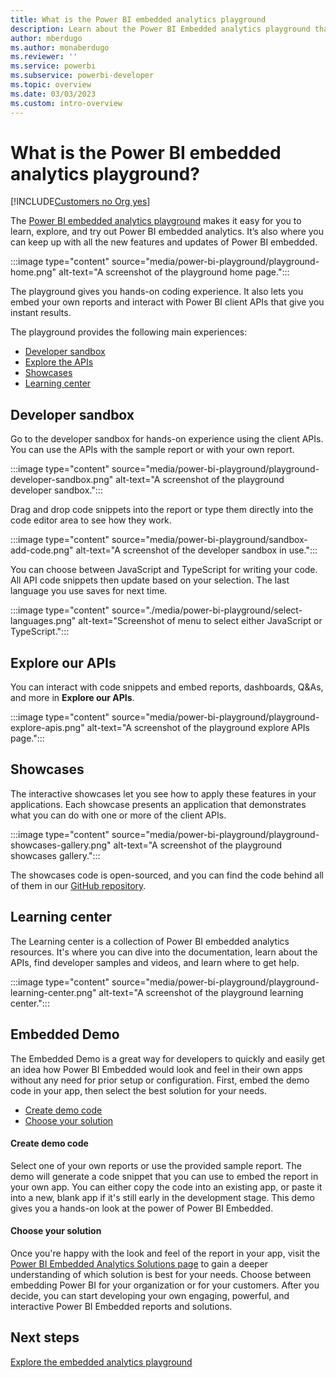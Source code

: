 ```yaml
---
title: What is the Power BI embedded analytics playground
description: Learn about the Power BI Embedded analytics playground that lets you learn, explore, and try out Power BI embedded analytics.
author: mberdugo
ms.author: monaberdugo
ms.reviewer: ''
ms.service: powerbi
ms.subservice: powerbi-developer
ms.topic: overview
ms.date: 03/03/2023
ms.custom: intro-overview
---
```


# What is the Power BI embedded analytics playground?

[!INCLUDE[Customers no Org yes](../../includes/applies-embedded-app-no-user-yes.md)]

The [Power BI embedded analytics playground](https://go.microsoft.com/fwlink/?linkid=848279) makes it easy for you to learn, explore, and try out Power BI embedded analytics. It’s also where you can keep up with all the new features and updates of Power BI embedded.

:::image type="content" source="media/power-bi-playground/playground-home.png" alt-text="A screenshot of the playground home page.":::

The playground gives you hands-on coding experience. It also lets you embed your own reports and interact with Power BI client APIs that give you instant results.

The playground provides the following main experiences:

* [Developer sandbox](#developer-sandbox)
* [Explore the APIs](#explore-our-apis)
* [Showcases](#showcases)
* [Learning center](#learning-center)

## Developer sandbox

Go to the developer sandbox for hands-on experience using the client APIs. You can use the APIs with the sample report or with your own report.

:::image type="content" source="media/power-bi-playground/playground-developer-sandbox.png" alt-text="A screenshot of the playground developer sandbox.":::

Drag and drop code snippets into the report or type them directly into the code editor area to see how they work.

:::image type="content" source="media/power-bi-playground/sandbox-add-code.png" alt-text="A screenshot of the developer sandbox in use.":::

You can choose between JavaScript and TypeScript for writing your code. All API code snippets then update based on your selection. The last language you use saves for next time.

:::image type="content" source="./media/power-bi-playground/select-languages.png" alt-text="Screenshot of menu to select either JavaScript or TypeScript.":::

## Explore our APIs

You can interact with code snippets and embed reports, dashboards, Q&As, and more in **Explore our APIs**.

:::image type="content" source="media/power-bi-playground/playground-explore-apis.png" alt-text="A screenshot of the playground explore APIs page.":::

## Showcases

The interactive showcases let you see how to apply these features in your applications. Each showcase presents an application that demonstrates what you can do with one or more of the client APIs.

:::image type="content" source="media/power-bi-playground/playground-showcases-gallery.png" alt-text="A screenshot of the playground showcases gallery.":::

The showcases code is open-sourced, and you can find the code behind all of them in our [GitHub repository](https://github.com/microsoft/PowerBI-Embedded-Showcases/).

## Learning center

The Learning center is a collection of Power BI embedded analytics resources. It's where you can dive into the documentation, learn about the APIs, find developer samples and videos, and learn where to get help.

:::image type="content" source="media/power-bi-playground/playground-learning-center.png" alt-text="A screenshot of the playground learning center.":::

## Embedded Demo

The Embedded Demo is a great way for developers to quickly and easily get an idea how Power BI Embedded would look and feel in their own apps without any need for prior setup or configuration. First, embed the demo code in your app, then select the best solution for your needs.

* [Create demo code](#create-demo-code)
* [Choose your solution](#choose-your-solution)

#### Create demo code

Select one of your own reports or use the provided sample report. The demo will generate a code snippet that you can use to embed the report in your own app. You can either copy the code into an existing app, or paste it into a new, blank app if it's still early in the development stage. This demo gives you a hands-on look at the power of Power BI Embedded.

#### Choose your solution

Once you're happy with the look and feel of the report in your app, visit the [Power BI Embedded Analytics Solutions page](embedded-analytics-power-bi.md#what-are-the-power-bi-embedded-analytics-solutions) to gain a deeper understanding of which solution is best for your needs. Choose between embedding Power BI for your organization or for your customers. After you decide, you can start developing your own engaging, powerful, and interactive Power BI Embedded reports and solutions.

## Next steps

[Explore the embedded analytics playground](https://go.microsoft.com/fwlink/?linkid=848279)
